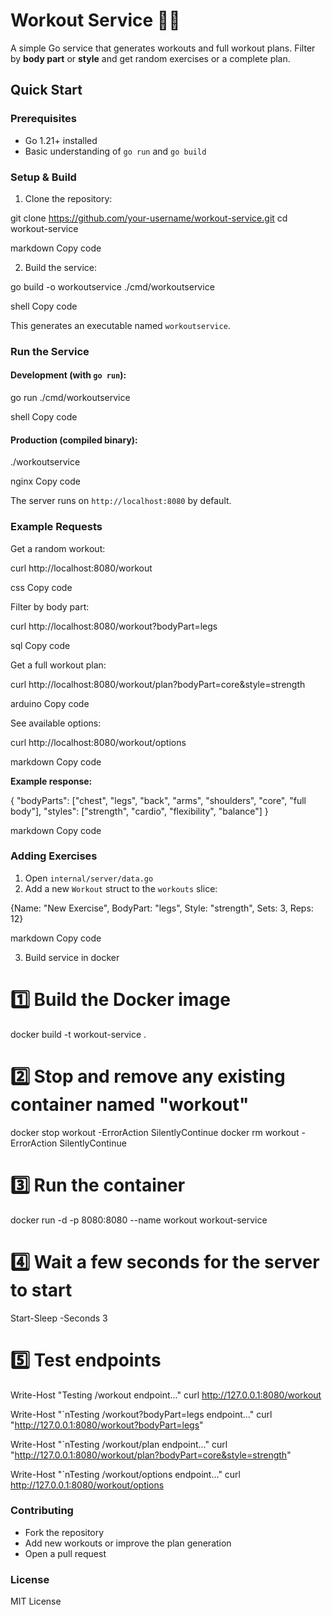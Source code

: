 # Workout Service 🏋️‍♂️
A simple Go service that generates workouts and full workout plans. Filter by **body part** or **style** and get random exercises or a complete plan.

## Quick Start

### Prerequisites
- Go 1.21+ installed
- Basic understanding of `go run` and `go build`

### Setup & Build
1. Clone the repository:

git clone https://github.com/your-username/workout-service.git
cd workout-service

markdown
Copy code

2. Build the service:

go build -o workoutservice ./cmd/workoutservice

shell
Copy code

This generates an executable named `workoutservice`.

### Run the Service
#### Development (with `go run`):

go run ./cmd/workoutservice

shell
Copy code

#### Production (compiled binary):

./workoutservice

nginx
Copy code

The server runs on `http://localhost:8080` by default.

### Example Requests

Get a random workout:

curl http://localhost:8080/workout

css
Copy code

Filter by body part:

curl http://localhost:8080/workout?bodyPart=legs

sql
Copy code

Get a full workout plan:

curl http://localhost:8080/workout/plan?bodyPart=core&style=strength

arduino
Copy code

See available options:

curl http://localhost:8080/workout/options

markdown
Copy code

**Example response:**

{
"bodyParts": ["chest", "legs", "back", "arms", "shoulders", "core", "full body"],
"styles": ["strength", "cardio", "flexibility", "balance"]
}

markdown
Copy code

### Adding Exercises
1. Open `internal/server/data.go`
2. Add a new `Workout` struct to the `workouts` slice:

{Name: "New Exercise", BodyPart: "legs", Style: "strength", Sets: 3, Reps: 12}

markdown
Copy code

3.  Build service in docker
# 1️⃣ Build the Docker image
docker build -t workout-service .

# 2️⃣ Stop and remove any existing container named "workout"
docker stop workout -ErrorAction SilentlyContinue
docker rm workout -ErrorAction SilentlyContinue

# 3️⃣ Run the container
docker run -d -p 8080:8080 --name workout workout-service

# 4️⃣ Wait a few seconds for the server to start
Start-Sleep -Seconds 3

# 5️⃣ Test endpoints
Write-Host "Testing /workout endpoint..."
curl http://127.0.0.1:8080/workout

Write-Host "`nTesting /workout?bodyPart=legs endpoint..."
curl "http://127.0.0.1:8080/workout?bodyPart=legs"

Write-Host "`nTesting /workout/plan endpoint..."
curl "http://127.0.0.1:8080/workout/plan?bodyPart=core&style=strength"

Write-Host "`nTesting /workout/options endpoint..."
curl http://127.0.0.1:8080/workout/options



### Contributing
- Fork the repository
- Add new workouts or improve the plan generation
- Open a pull request

### License
MIT License